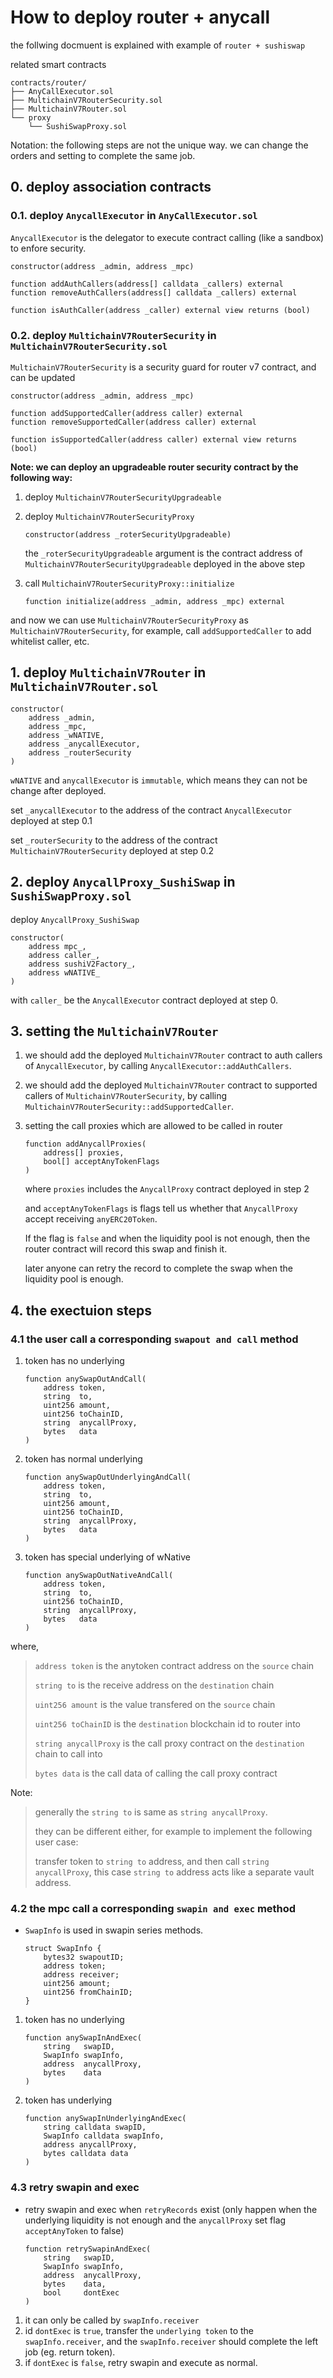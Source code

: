 # How to deploy router + anycall

the follwing docmuent is explained with example of `router + sushiswap`

related smart contracts

```text
contracts/router/
├── AnyCallExecutor.sol
├── MultichainV7RouterSecurity.sol
├── MultichainV7Router.sol
└── proxy
    └── SushiSwapProxy.sol
```

Notation: the following steps are not the unique way.
we can change the orders and setting to complete the same job.

## 0. deploy association contracts

### 0.1. deploy `AnycallExecutor` in `AnyCallExecutor.sol`

`AnycallExecutor` is the delegator to execute contract calling (like a sandbox) to enfore security.

```solidity
constructor(address _admin, address _mpc)

function addAuthCallers(address[] calldata _callers) external
function removeAuthCallers(address[] calldata _callers) external

function isAuthCaller(address _caller) external view returns (bool)
```

### 0.2. deploy `MultichainV7RouterSecurity` in `MultichainV7RouterSecurity.sol`

`MultichainV7RouterSecurity` is a security guard for router v7 contract, and can be updated

```solidity
constructor(address _admin, address _mpc)

function addSupportedCaller(address caller) external
function removeSupportedCaller(address caller) external

function isSupportedCaller(address caller) external view returns (bool)
```

**Note: we can deploy an upgradeable router security contract by the following way:**

1. deploy `MultichainV7RouterSecurityUpgradeable`
2. deploy `MultichainV7RouterSecurityProxy`

    ```solidity
    constructor(address _roterSecurityUpgradeable)
    ```

    the `_roterSecurityUpgradeable` argument is the contract address of `MultichainV7RouterSecurityUpgradeable` deployed in the above step
3. call `MultichainV7RouterSecurityProxy::initialize`

    ```solidity
    function initialize(address _admin, address _mpc) external
    ```

and now we can use `MultichainV7RouterSecurityProxy` as `MultichainV7RouterSecurity`, for example, call `addSupportedCaller` to add whitelist caller, etc.

## 1. deploy `MultichainV7Router` in `MultichainV7Router.sol`

```solidity
constructor(
    address _admin,
    address _mpc,
    address _wNATIVE,
    address _anycallExecutor,
    address _routerSecurity
)
```

`wNATIVE` and `anycallExecutor` is `immutable`, which means they can not be change after deployed.

set `_anycallExecutor` to the address of the contract `AnycallExecutor` deployed at step 0.1

set `_routerSecurity` to the address of the contract `MultichainV7RouterSecurity` deployed at step 0.2

## 2. deploy `AnycallProxy_SushiSwap` in `SushiSwapProxy.sol`

deploy `AnycallProxy_SushiSwap`

```solidity
constructor(
    address mpc_,
    address caller_,
    address sushiV2Factory_,
    address wNATIVE_
)
```

with `caller_` be the `AnycallExecutor` contract deployed at step 0.

## 3. setting the `MultichainV7Router`

1. we should add the deployed `MultichainV7Router` contract to auth callers of `AnycallExecutor`, by calling `AnycallExecutor::addAuthCallers`.

2. we should add the deployed `MultichainV7Router` contract to supported callers of `MultichainV7RouterSecurity`, by calling `MultichainV7RouterSecurity::addSupportedCaller`.

3. setting the call proxies which are allowed to be called in router

    ```solidity
    function addAnycallProxies(
        address[] proxies,
        bool[] acceptAnyTokenFlags
    )
    ```

    where `proxies` includes the `AnycallProxy` contract deployed in step 2

    and `acceptAnyTokenFlags` is flags tell us whether that `AnycallProxy` accept receiving `anyERC20Token`.

    If the flag is `false` and when the liquidity pool is not enough, then the router contract will record this swap and finish it.

    later anyone can retry the record to complete the swap when the liquidity pool is enough.

## 4. the exectuion steps

### 4.1 the user call a corresponding `swapout and call` method

1. token has no underlying

    ```solidity
    function anySwapOutAndCall(
        address token,
        string  to,
        uint256 amount,
        uint256 toChainID,
        string  anycallProxy,
        bytes   data
    )
    ```

2. token has normal underlying

    ```solidity
    function anySwapOutUnderlyingAndCall(
        address token,
        string  to,
        uint256 amount,
        uint256 toChainID,
        string  anycallProxy,
        bytes   data
    )
    ```

3. token has special underlying of wNative

    ```solidity
    function anySwapOutNativeAndCall(
        address token,
        string  to,
        uint256 toChainID,
        string  anycallProxy,
        bytes   data
    )
    ```

where,

> `address token` is the anytoken contract address on the `source` chain
>
> `string to` is the receive address on the `destination` chain
>
> `uint256 amount` is the value transfered on the `source` chain
>
> `uint256 toChainID` is the `destination` blockchain id to router into
>
> `string anycallProxy` is the call proxy contract on the `destination` chain to call into
>
> `bytes data` is the call data of calling the call proxy contract

Note:
> generally the `string to` is same as `string anycallProxy`.
>
> they can be different either, for example to implement the following user case:
>
> transfer token to `string to` address, and then call `string anycallProxy`, this case `string to` address acts like a separate vault address.

### 4.2 the mpc call a corresponding `swapin and exec` method

- `SwapInfo` is used in swapin series methods.

    ```solidity
    struct SwapInfo {
        bytes32 swapoutID;
        address token;
        address receiver;
        uint256 amount;
        uint256 fromChainID;
    }
    ```

1. token has no underlying

    ```solidity
    function anySwapInAndExec(
        string   swapID,
        SwapInfo swapInfo,
        address  anycallProxy,
        bytes    data
    )
    ```

2. token has underlying

    ```solidity
    function anySwapInUnderlyingAndExec(
        string calldata swapID,
        SwapInfo calldata swapInfo,
        address anycallProxy,
        bytes calldata data
    )
    ```

### 4.3 retry swapin and exec

- retry swapin and exec when `retryRecords` exist (only happen when the underlying liquidity is not enough and the `anycallProxy` set flag `acceptAnyToken` to false)

    ```solidity
    function retrySwapinAndExec(
        string   swapID,
        SwapInfo swapInfo,
        address  anycallProxy,
        bytes    data,
        bool     dontExec
    )
    ```

1. it can only be called by `swapInfo.receiver`
2. id `dontExec` is `true`, transfer the `underlying token` to the `swapInfo.receiver`,
   and the `swapInfo.receiver` should complete the left job (eg. return token).
3. if `dontExec` is `false`, retry swapin and execute as normal.
